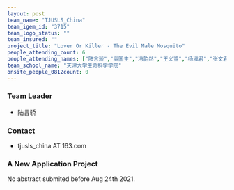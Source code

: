 ```yaml
---
layout: post
team_name: "TJUSLS_China"
team_igem_id: "3715"
team_logo_status: ""
team_insured: ""
project_title: "Lover Or Killer - The Evil Male Mosquito"
people_attending_count: 6
people_attending_names: ["陆言骄","高国生","冯韵然","王义萱","杨淑君","张文君"]
team_school_name: "天津大学生命科学学院"
onsite_people_0812count: 0
---
```



### Team Leader
* 陆言骄

### Contact
* tjusls_china AT 163.com

### A New Application Project

No abstract submited before Aug 24th 2021. 
